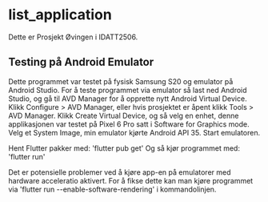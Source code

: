 # list_application

Dette er Prosjekt Øvingen i IDATT2506.

## Testing på Android Emulator
Dette programmet var testet på fysisk Samsung S20 og emulator på Android Studio. 
For å teste programmet via emulator så last ned Android Studio, og gå til AVD Manager for å opprette nytt Android Virtual Device.
Klikk Configure > AVD Manager, eller hvis prosjektet er åpent klikk Tools > AVD Manager.
Klikk Create Virtual Device, og så velg en enhet, denne applikasjonen var testet på Pixel 6 Pro satt i Software for Graphics mode. 
Velg et System Image, min emulator kjørte Android API 35. Start emulatoren.


Hent Flutter pakker med:
'flutter pub get'
Og så kjør programmet med:
'flutter run'

Det er potensielle problemer ved å kjøre app-en på emulatorer med hardware acceleratio aktivert. For å fikse dette kan
man kjøre programmet via 'flutter run --enable-software-rendering' i kommandolinjen.